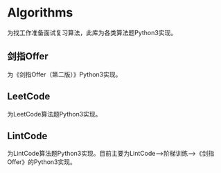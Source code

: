 # Algorithms

为找工作准备面试复习算法，此库为各类算法题Python3实现。

## 剑指Offer

为《剑指Offer（第二版）》Python3实现。

## LeetCode

为LeetCode算法题Python3实现。

## LintCode

为LintCode算法题Python3实现。目前主要为LintCode-->阶梯训练-->《剑指Offer》的Python3实现。